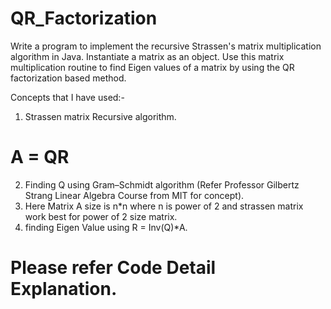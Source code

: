 # QR_Factorization
Write a program to implement the recursive Strassen's matrix multiplication algorithm in Java. Instantiate a matrix as an object. Use this matrix multiplication routine to find Eigen values of a matrix by using the QR factorization based method.

Concepts that I have used:- 
1) Strassen matrix Recursive algorithm.
# A = QR
2) Finding Q using Gram–Schmidt algorithm (Refer Professor Gilbertz Strang Linear Algebra Course from MIT for concept).
3) Here Matrix A size is n*n where n is power of 2 and strassen matrix work best for power of 2 size matrix.
4) finding Eigen Value using R = Inv(Q)*A. 
# Please refer Code Detail Explanation.
